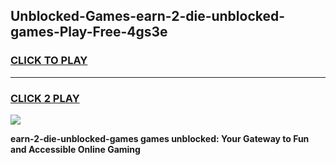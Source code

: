 
## Unblocked-Games-earn-2-die-unblocked-games-Play-Free-4gs3e
<h3>
<a href="https://premium76.site?title=earn-2-die-unblocked-games&ref=22A">CLICK TO PLAY</a></h3>
<hr>

<h3>
<a href="https://premium76.site?title=earn-2-die-unblocked-games&ref=22A">CLICK 2 PLAY</a>
  
</h3>

<a href="https://premium76.site?title=earn-2-die-unblocked-games&ref=22A"><img src="https://clearcache.store/games.png"></a>


**earn-2-die-unblocked-games games unblocked: Your Gateway to Fun and Accessible Online Gaming**
